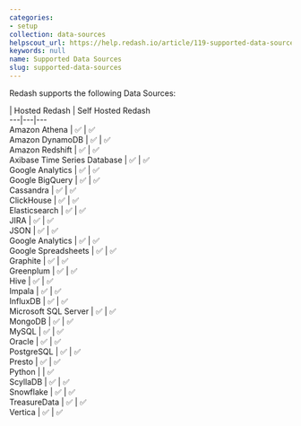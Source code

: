 ```yaml
---
categories:
- setup
collection: data-sources
helpscout_url: https://help.redash.io/article/119-supported-data-sources
keywords: null
name: Supported Data Sources
slug: supported-data-sources
---
```

Redash supports the following Data Sources:

|  Hosted Redash  |  Self Hosted Redash  
---|---|---  
Amazon Athena  |  ✅  |  ✅  
Amazon DynamoDB  |  ✅  |  ✅  
Amazon Redshift  |  ✅  |  ✅  
Axibase Time Series Database  |  ✅  |  ✅  
Google Analytics  |  ✅  |  ✅  
Google BigQuery  |  ✅  |  ✅  
Cassandra  |  ✅  |  ✅  
ClickHouse  |  ✅  |  ✅  
Elasticsearch  |  ✅  |  ✅  
JIRA  |  ✅  |  ✅  
JSON  |  ✅  |  ✅  
Google Analytics  |  ✅  |  ✅  
Google Spreadsheets  |  ✅  |  ✅  
Graphite  |  ✅  |  ✅  
Greenplum  |  ✅  |  ✅  
Hive  |  ✅  |  ✅  
Impala  |  ✅  |  ✅  
InfluxDB  |  ✅  |  ✅  
Microsoft SQL Server  |  ✅  |  ✅  
MongoDB  |  ✅  |  ✅  
MySQL  |  ✅  |  ✅  
Oracle  |  ✅  |  ✅  
PostgreSQL  |  ✅  |  ✅  
Presto  |  ✅  |  ✅  
Python  |  |  ✅  
ScyllaDB  |  ✅  |  ✅  
Snowflake  |  ✅  |  ✅  
TreasureData  |  ✅  |  ✅  
Vertica  |  ✅  |  ✅

